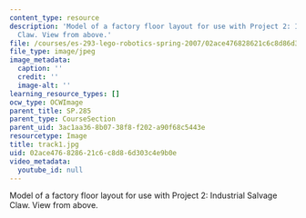 ```yaml
---
content_type: resource
description: 'Model of a factory floor layout for use with Project 2: Industrial Salvage
  Claw. View from above.'
file: /courses/es-293-lego-robotics-spring-2007/02ace476828621c6c8d86d303c4e9b0e_track1.jpg
file_type: image/jpeg
image_metadata:
  caption: ''
  credit: ''
  image-alt: ''
learning_resource_types: []
ocw_type: OCWImage
parent_title: SP.285
parent_type: CourseSection
parent_uid: 3ac1aa36-8b07-38f8-f202-a90f68c5443e
resourcetype: Image
title: track1.jpg
uid: 02ace476-8286-21c6-c8d8-6d303c4e9b0e
video_metadata:
  youtube_id: null
---
```

Model of a factory floor layout for use with Project 2: Industrial Salvage Claw. View from above.

